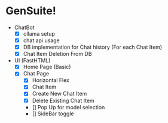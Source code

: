 # GenSuite!


- ChatBot
    - [x] ollama setup
    - [x] chat api usage
    - [x] DB implementation for Chat history (For each Chat Item)
    - [x] Chat Item Deletion From DB

- UI (FastHTML)
    - [x] Home Page (Basic)
    - [x] Chat Page
        - [x] Horizontal Flex
        - [x] Chat Item
        - [x] Create New Chat Item
        - [x] Delete Existing Chat Item
        - [] Pop Up for model selection
        - [] SideBar toggle 
